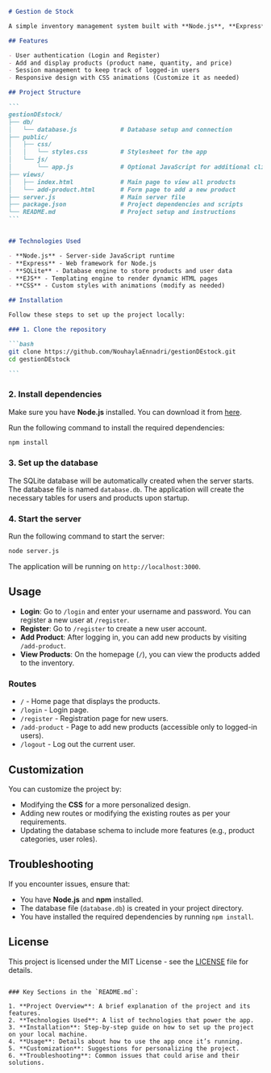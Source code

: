 
````markdown
# Gestion de Stock

A simple inventory management system built with **Node.js**, **Express**, **SQLite**, and **EJS** for the front end. This project allows users to log in, register, add products to an inventory, and view the products in the system.

## Features

- User authentication (Login and Register)
- Add and display products (product name, quantity, and price)
- Session management to keep track of logged-in users
- Responsive design with CSS animations (Customize it as needed)

## Project Structure

```
gestionDEstock/
├── db/
│   └── database.js            # Database setup and connection
├── public/
│   ├── css/
│   │   └── styles.css         # Stylesheet for the app
│   └── js/
│       └── app.js             # Optional JavaScript for additional client functionality
├── views/
│   ├── index.html             # Main page to view all products
│   └── add-product.html       # Form page to add a new product
├── server.js                  # Main server file
├── package.json               # Project dependencies and scripts
└── README.md                  # Project setup and instructions
```


## Technologies Used

- **Node.js** - Server-side JavaScript runtime
- **Express** - Web framework for Node.js
- **SQLite** - Database engine to store products and user data
- **EJS** - Templating engine to render dynamic HTML pages
- **CSS** - Custom styles with animations (modify as needed)

## Installation

Follow these steps to set up the project locally:

### 1. Clone the repository

```bash
git clone https://github.com/NouhaylaEnnadri/gestionDEstock.git
cd gestionDEstock

```
````

### 2. Install dependencies

Make sure you have **Node.js** installed. You can download it from [here](https://nodejs.org/).

Run the following command to install the required dependencies:

```bash
npm install
```

### 3. Set up the database

The SQLite database will be automatically created when the server starts. The database file is named `database.db`. The application will create the necessary tables for users and products upon startup.

### 4. Start the server

Run the following command to start the server:

```bash
node server.js
```

The application will be running on `http://localhost:3000`.

## Usage

- **Login**: Go to `/login` and enter your username and password. You can register a new user at `/register`.
- **Register**: Go to `/register` to create a new user account.
- **Add Product**: After logging in, you can add new products by visiting `/add-product`.
- **View Products**: On the homepage (`/`), you can view the products added to the inventory.

### Routes

- `/` - Home page that displays the products.
- `/login` - Login page.
- `/register` - Registration page for new users.
- `/add-product` - Page to add new products (accessible only to logged-in users).
- `/logout` - Log out the current user.

## Customization

You can customize the project by:

- Modifying the **CSS** for a more personalized design.
- Adding new routes or modifying the existing routes as per your requirements.
- Updating the database schema to include more features (e.g., product categories, user roles).

## Troubleshooting

If you encounter issues, ensure that:

- You have **Node.js** and **npm** installed.
- The database file (`database.db`) is created in your project directory.
- You have installed the required dependencies by running `npm install`.

## License

This project is licensed under the MIT License - see the [LICENSE](LICENSE) file for details.

```

### Key Sections in the `README.md`:

1. **Project Overview**: A brief explanation of the project and its features.
2. **Technologies Used**: A list of technologies that power the app.
3. **Installation**: Step-by-step guide on how to set up the project on your local machine.
4. **Usage**: Details about how to use the app once it’s running.
5. **Customization**: Suggestions for personalizing the project.
6. **Troubleshooting**: Common issues that could arise and their solutions.

```
